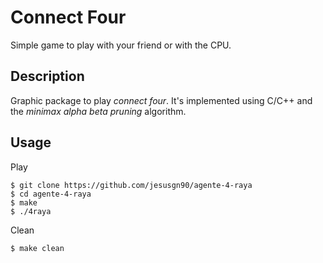 # Connect Four

Simple game to play with your friend or with the CPU. 

## Description

Graphic package to play _connect four_. It's implemented using C/C++ and the _minimax alpha beta pruning_ algorithm.

## Usage

Play

    $ git clone https://github.com/jesusgn90/agente-4-raya
    $ cd agente-4-raya
    $ make
    $ ./4raya

Clean

    $ make clean

